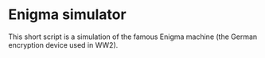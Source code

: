 # Enigma simulator
This short script is a simulation of the famous Enigma machine (the German encryption device used in WW2).
